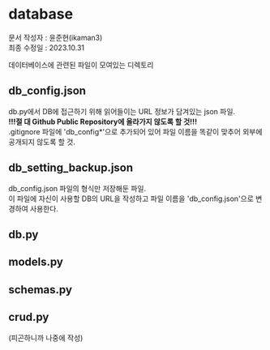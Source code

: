 # database
문서 작성자 : 윤준현(ikaman3)  
최종 수정일 : 2023.10.31  
  
데이터베이스에 관련된 파일이 모여있는 디렉토리  
  
## db_config.json
db.py에서 DB에 접근하기 위해 읽어들이는 URL 정보가 담겨있는 json 파일.  
**!!!절 대 Github Public Repository에 올라가지 않도록 할 것!!!**  
.gitignore 파일에 'db_config*'으로 추가되어 있어 파일 이름을 똑같이 맞추어 외부에 공개되지 않도록 할 것.  
  
## db_setting_backup.json
db_config.json 파일의 형식만 저장해둔 파일.  
이 파일에 자신이 사용할 DB의 URL을 작성하고 파일 이름을 'db_config.json'으로 변경하여 사용한다.  

## db.py

## models.py

## schemas.py

## crud.py

(피곤하니까 나중에 작성)